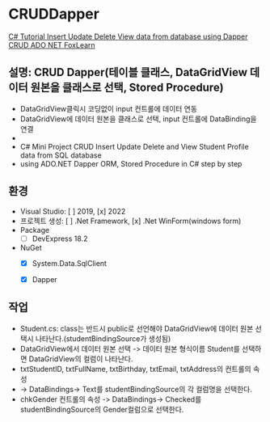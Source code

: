 ﻿# CRUDDapper

[C# Tutorial Insert Update Delete View data from database using Dapper CRUD ADO NET FoxLearn](https://youtu.be/pn8wrK3FyGA?si=WnoAhCHZ5CCy_ggz)

## 설명: CRUD Dapper(테이블 클래스, DataGridView 데이터 원본을 클래스로 선택, Stored Procedure)
* DataGridView클릭시 코딩없이 input 컨트롤에 데이터 연동
* DataGridView에 데이터 원본을 클래스로 선택,  input 컨트롤에 DataBinding을 연결
* 
* C# Mini Project CRUD Insert Update Delete and View Student Profile data from SQL database 
* using ADO.NET Dapper ORM, Stored Procedure in C# step by step

## 환경
* Visual Studio: [ ] 2019, [x] 2022
* 프로젝트 생성: [ ] .Net Framework, [x] .Net WinForm(windows form)
* Package 
  * [ ] DevExpress 18.2
* NuGet
  * [x] System.Data.SqlClient
  * [x] Dapper


## 작업
* Student.cs: class는 반드시 public로 선언해야 DataGridView에 데이터 원본 선택시 나타난다.(studentBindingSource가 생성됨)
* DataGridView에서 데이터 원본 선택 -> 데이터 원본 형식이름 Student를 선택하면 DataGridView의 컬럼이 나타난다.
* txtStudentID, txtFullName, txtBirthday, txtEmail, txtAddress의 컨트롤의 속성 
* -> DataBindings-> Text를 studentBindingSource의 각 컬럼명을 선택한다.
* chkGender 컨트롤의 속성 -> DataBindings-> Checked를 studentBindingSource의 Gender컬럼으로 선택한다.
